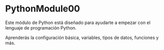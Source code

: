 # PythonModule00

Este módulo de Python está diseñado para ayudarte a empezar con el lenguaje de programación Python. 

Aprenderás la configuración básica, variables, tipos de datos, funciones y más.

